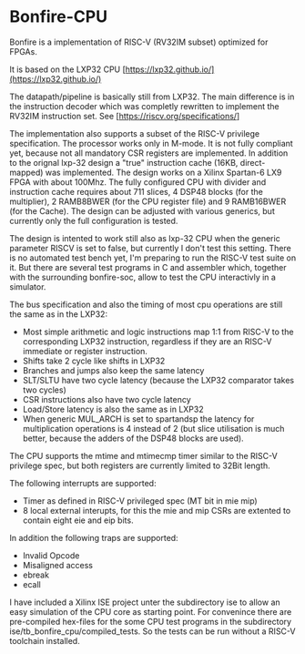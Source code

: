 # Bonfire-CPU

Bonfire is a implementation of RISC-V (RV32IM subset) optimized for FPGAs.

It is based on the LXP32 CPU [https://lxp32.github.io/](https://lxp32.github.io/)

The datapath/pipeline is basically still from LXP32. The main difference is in the instruction decoder which was completly rewritten to implement the RV32IM instruction set. See [https://riscv.org/specifications/]

The implementation also supports a subset of the RISC-V privilege specification. The processor works only in M-mode. It is not fully compliant yet, because not all mandatory CSR registers are implemented. In addition to the orignal lxp-32 design a "true" instruction cache (16KB, direct-mapped) was implemented. The design works on a Xilinx Spartan-6 LX9 FPGA with about 100Mhz. The fully configured CPU with divider and instruction cache requires about 711 slices, 4 DSP48 blocks (for the multiplier), 2 RAMB8BWER (for the CPU register file) and 9 RAMB16BWER (for the Cache).  The design can be adjusted with various generics, but currently only the full configuration is tested. 

The design is intented to work still also as lxp-32 CPU when the generic parameter RISCV is set to false, but currently I don't test this setting. There is no automated test bench yet, I'm preparing to run the RISC-V test suite on it. But there are several test programs in C and assembler which, together with the surrounding bonfire-soc, allow to test the CPU interactivly in a simulator.

The bus specification and also the timing of most cpu operations are still the same as in the LXP32:
 * Most simple arithmetic and logic instructions map 1:1 from RISC-V to the corresponding LXP32 instruction, regardless if they are an RISC-V immediate or register instruction.
 * Shifts take 2 cycle like shifts in LXP32
 * Branches and jumps also keep the same latency
 * SLT/SLTU have two cycle latency (because the LXP32 comparator takes two cycles)
 * CSR instructions also have two cycle latency
 * Load/Store latency is also the same as in LXP32
 * When generic MUL_ARCH is set to spartandsp the latency for multiplication operations is 4 instead of 2 (but slice utilisation is much better, because the adders of the DSP48 blocks are used).

The CPU supports the mtime and mtimecmp timer similar to the RISC-V privilege spec, but both registers are currently limited to 32Bit length.

The following interrupts are supported:
* Timer as defined in RISC-V privileged spec (MT bit in mie mip)
* 8 local external interupts, for this the mie and mip CSRs are extented to contain eight eie and eip bits.

In addition the following traps are supported:
 * Invalid Opcode
 * Misaligned access
 * ebreak
 * ecall

I have included a  Xilinx ISE project unter the subdirectory ise to allow an easy simulation of the CPU core as starting point.
For convenince there are pre-compiled hex-files for the some CPU test programs in the subdirectory ise/tb_bonfire_cpu/compiled_tests.
So the tests can be run without a RISC-V toolchain installed.
